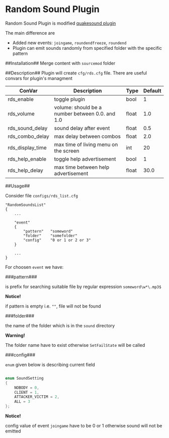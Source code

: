 Random Sound Plugin
====================

Random Sound Plugin is modified [quakesound plugin](https://forums.alliedmods.net/showthread.php?t=58548)

The main difference are 

* Added new events: `joingame`, `roundendfreeze`, `roundend`
* Plugin can emit sounds randomly from specified folder with the specific pattern

##Installation##
Merge content with `sourcemod` folder

##Description##
Plugin will create `cfg/rds.cfg` file. There are useful convars for plugin's managment


| ConVar | Description | Type | Default |  
| --- | --- | --- | --- |
| rds_enable | toggle plugin | bool | 1 |  
| rds_volume | volume: should be a number between 0.0. and 1.0 | float | 1.0 |  
| rds_sound_delay | sound delay after event | float | 0.5 |  
| rds_combo_delay | max delay between combos | float | 2.0 |  
| rds_display_time | max time of living menu on the screen | int | 20 |  
| rds_help_enable | toggle help advertisement | bool | 1 |  
| rds_help_delay | max time between help advertisement | float | 30.0 |  

##Usage##

Consider file `configs/rds_list.cfg`

```
"RandomSoundsList"
{
	...

	"event"
	{
		"pattern"	"someword"
		"folder"	"somefolder"
		"config"	"0 or 1 or 2 or 3"
	}
	
	...
}
```

For choosen `event` we have: 

###pattern###

is prefix for searching suitable file by regular expression `someword\w*\.mp3$`

**Notice!**

if pattern is empty i.e. `""`, file will not be found

###folder###

the name of the folder which is in the `sound` directory

**Warning!**

The folder name have to exist otherwise `SetFailState` will be called

###config###

`enum` given below is describing current field

```cpp

enum SoundSetting
{
	NOBODY = 0,
	CLIENT = 1,
	ATTACKER_VICTIM = 2,
	ALL = 3
};


```

**Notice!**


config value of event `joingame` have to be 0 or 1 otherwise sound will not be emitted